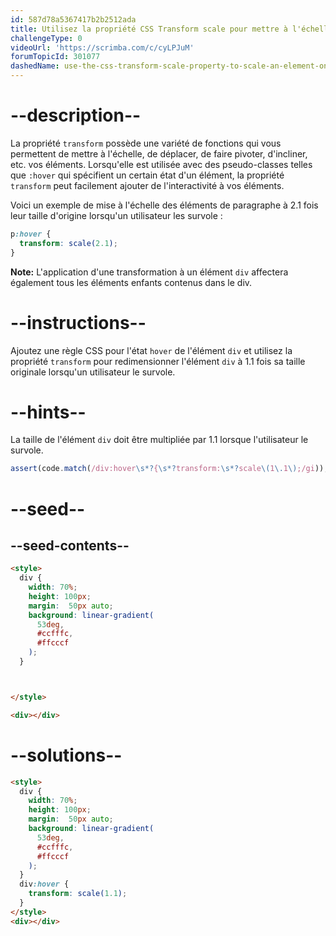 ```yaml
---
id: 587d78a5367417b2b2512ada
title: Utilisez la propriété CSS Transform scale pour mettre à l'échelle un élément au survol de celui-ci.
challengeType: 0
videoUrl: 'https://scrimba.com/c/cyLPJuM'
forumTopicId: 301077
dashedName: use-the-css-transform-scale-property-to-scale-an-element-on-hover
---
```


# --description--

La propriété `transform` possède une variété de fonctions qui vous permettent de mettre à l'échelle, de déplacer, de faire pivoter, d'incliner, etc. vos éléments. Lorsqu'elle est utilisée avec des pseudo-classes telles que `:hover` qui spécifient un certain état d'un élément, la propriété `transform` peut facilement ajouter de l'interactivité à vos éléments.

Voici un exemple de mise à l'échelle des éléments de paragraphe à 2.1 fois leur taille d'origine lorsqu'un utilisateur les survole :

```css
p:hover {
  transform: scale(2.1);
}
```

**Note:** L'application d'une transformation à un élément `div` affectera également tous les éléments enfants contenus dans le div.

# --instructions--

Ajoutez une règle CSS pour l'état `hover` de l'élément `div` et utilisez la propriété `transform` pour redimensionner l'élément `div` à 1.1 fois sa taille originale lorsqu'un utilisateur le survole.

# --hints--

La taille de l'élément `div` doit être multipliée par 1.1 lorsque l'utilisateur le survole.

```js
assert(code.match(/div:hover\s*?{\s*?transform:\s*?scale\(1\.1\);/gi));
```

# --seed--

## --seed-contents--

```html
<style>
  div {
    width: 70%;
    height: 100px;
    margin:  50px auto;
    background: linear-gradient(
      53deg,
      #ccfffc,
      #ffcccf
    );
  }



</style>

<div></div>
```

# --solutions--

```html
<style>
  div {
    width: 70%;
    height: 100px;
    margin:  50px auto;
    background: linear-gradient(
      53deg,
      #ccfffc,
      #ffcccf
    );
  }
  div:hover {
    transform: scale(1.1);
  }
</style>
<div></div>
```
